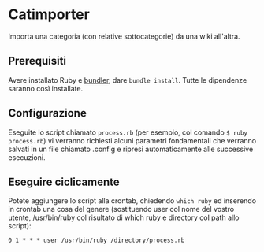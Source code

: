 # Catimporter
Importa una categoria (con relative sottocategorie) da una wiki all'altra.
## Prerequisiti
Avere installato Ruby e [bundler](https://bundler.io), dare `bundle install`. Tutte le dipendenze saranno così installate.
## Configurazione
Eseguite lo script chiamato `process.rb` (per esempio, col comando `$ ruby process.rb`) vi verranno richiesti alcuni parametri fondamentali che verranno salvati in un file chiamato .config e ripresi automaticamente alle successive esecuzioni.
## Eseguire ciclicamente
Potete aggiungere lo script alla crontab, chiedendo `which ruby` ed inserendo in crontab una cosa del genere (sostituendo user col nome del vostro utente, /usr/bin/ruby col risultato di which ruby e directory col path allo script):
```
0 1 * * * user /usr/bin/ruby /directory/process.rb
```